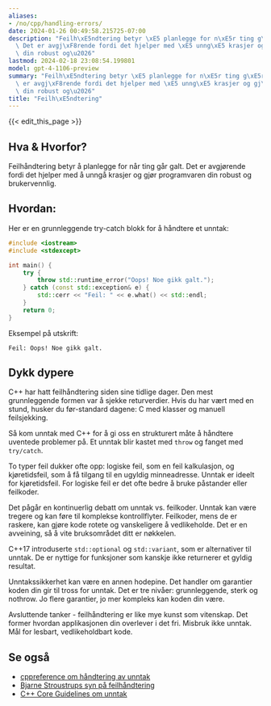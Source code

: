 ```yaml
---
aliases:
- /no/cpp/handling-errors/
date: 2024-01-26 00:49:58.215725-07:00
description: "Feilh\xE5ndtering betyr \xE5 planlegge for n\xE5r ting g\xE5r galt.\
  \ Det er avgj\xF8rende fordi det hjelper med \xE5 unng\xE5 krasjer og gj\xF8r programvaren\
  \ din robust og\u2026"
lastmod: 2024-02-18 23:08:54.199801
model: gpt-4-1106-preview
summary: "Feilh\xE5ndtering betyr \xE5 planlegge for n\xE5r ting g\xE5r galt. Det\
  \ er avgj\xF8rende fordi det hjelper med \xE5 unng\xE5 krasjer og gj\xF8r programvaren\
  \ din robust og\u2026"
title: "Feilh\xE5ndtering"
---
```


{{< edit_this_page >}}

## Hva & Hvorfor?
Feilhåndtering betyr å planlegge for når ting går galt. Det er avgjørende fordi det hjelper med å unngå krasjer og gjør programvaren din robust og brukervennlig.

## Hvordan:
Her er en grunnleggende try-catch blokk for å håndtere et unntak:

```cpp
#include <iostream>
#include <stdexcept>

int main() {
    try {
        throw std::runtime_error("Oops! Noe gikk galt.");
    } catch (const std::exception& e) {
        std::cerr << "Feil: " << e.what() << std::endl;
    }
    return 0;
}
```

Eksempel på utskrift:
```
Feil: Oops! Noe gikk galt.
```

## Dykk dypere
C++ har hatt feilhåndtering siden sine tidlige dager. Den mest grunnleggende formen var å sjekke returverdier. Hvis du har vært med en stund, husker du før-standard dagene: C med klasser og manuell feilsjekking.

Så kom unntak med C++ for å gi oss en strukturert måte å håndtere uventede problemer på. Et unntak blir kastet med `throw` og fanget med `try/catch`.

To typer feil dukker ofte opp: logiske feil, som en feil kalkulasjon, og kjøretidsfeil, som å få tilgang til en ugyldig minneadresse. Unntak er ideelt for kjøretidsfeil. For logiske feil er det ofte bedre å bruke påstander eller feilkoder.

Det pågår en kontinuerlig debatt om unntak vs. feilkoder. Unntak kan være tregere og kan føre til komplekse kontrollflyter. Feilkoder, mens de er raskere, kan gjøre kode rotete og vanskeligere å vedlikeholde. Det er en avveining, så å vite bruksområdet ditt er nøkkelen.

C++17 introduserte `std::optional` og `std::variant`, som er alternativer til unntak. De er nyttige for funksjoner som kanskje ikke returnerer et gyldig resultat.

Unntakssikkerhet kan være en annen hodepine. Det handler om garantier koden din gir til tross for unntak. Det er tre nivåer: grunnleggende, sterk og nothrow. Jo flere garantier, jo mer kompleks kan koden din være.

Avsluttende tanker - feilhåndtering er like mye kunst som vitenskap. Det former hvordan applikasjonen din overlever i det fri. Misbruk ikke unntak. Mål for lesbart, vedlikeholdbart kode.

## Se også
- [cppreference om håndtering av unntak](https://en.cppreference.com/w/cpp/language/exceptions)
- [Bjarne Stroustrups syn på feilhåndtering](http://www.stroustrup.com/except.pdf)
- [C++ Core Guidelines om unntak](https://isocpp.github.io/CppCoreGuidelines/CppCoreGuidelines#Re-exceptions)
